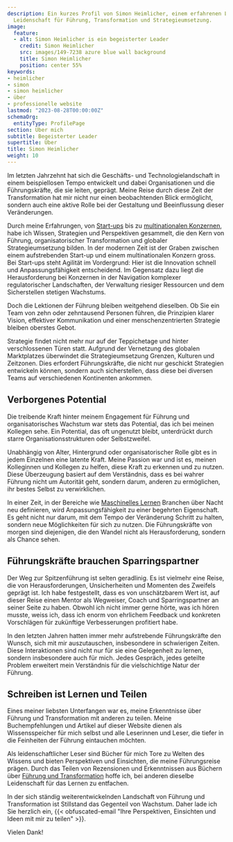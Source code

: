 ```yaml
---
description: Ein kurzes Profil von Simon Heimlicher, einem erfahrenen Leader mit einer
  Leidenschaft für Führung, Transformation und Strategieumsetzung.
image:
  feature:
  - alt: Simon Heimlicher is ein begeisterter Leader
    credit: Simon Heimlicher
    src: images/149-7238 azure blue wall background
    title: Simon Heimlicher
    position: center 55%
keywords:
- heimlicher
- simon
- simon heimlicher
- über
- professionelle website
lastmod: "2023-08-28T00:00:00Z"
schemaOrg:
  entityType: ProfilePage
section: Über mich
subtitle: Begeisterter Leader
supertitle: Über
title: Simon Heimlicher
weight: 10
---
```


Im letzten Jahrzehnt hat sich die Geschäfts- und Technologielandschaft in einem beispiellosen Tempo entwickelt und dabei Organisationen und die Führungskräfte, die sie leiten, geprägt. Meine Reise durch diese Zeit der Transformation hat mir nicht nur einen beobachtenden Blick ermöglicht, sondern auch eine aktive Rolle bei der Gestaltung und Beeinflussung dieser Veränderungen.

Durch meine Erfahrungen, von [Start-ups](https://stimmt.ch/) bis zu [multinationalen Konzernen](https://www.ubs.com), habe ich Wissen, Strategien und Perspektiven gesammelt, die den Kern von Führung, organisatorischer Transformation und globaler Strategieumsetzung bilden. In der modernen Zeit ist der Graben zwischen einem aufstrebenden Start-up und einem multinationalen Konzern gross. Bei Start-ups steht Agilität im Vordergrund: Hier ist die Innovation schnell und Anpassungsfähigkeit entscheidend. Im Gegensatz dazu liegt die Herausforderung bei Konzernen in der Navigation komplexer regulatorischer Landschaften, der Verwaltung riesiger Ressourcen und dem Sicherstellen stetigen Wachstums.

Doch die Lektionen der Führung bleiben weitgehend dieselben. Ob Sie ein Team von zehn oder zehntausend Personen führen, die Prinzipien klarer Vision, effektiver Kommunikation und einer menschenzentrierten Strategie bleiben oberstes Gebot.

Strategie findet nicht mehr nur auf der Teppichetage und hinter verschlossenen Türen statt. Aufgrund der Vernetzung des globalen Marktplatzes überwindet die Strategieumsetzung Grenzen, Kulturen und Zeitzonen. Dies erfordert Führungskräfte, die nicht nur geschickt Strategien entwickeln können, sondern auch sicherstellen, dass diese bei diversen Teams auf verschiedenen Kontinenten ankommen.

## Verborgenes Potential

Die treibende Kraft hinter meinem Engagement für Führung und organisatorisches Wachstum war stets das Potential, das ich bei meinen Kollegen sehe. Ein Potential, das oft ungenutzt bleibt, unterdrückt durch starre Organisationsstrukturen oder Selbstzweifel.

Unabhängig von Alter, Hintergrund oder organisatorischer Rolle gibt es in jedem Einzelnen eine latente Kraft. Meine Passion war und ist es, meinen Kolleginnen und Kollegen zu helfen, diese Kraft zu erkennen und zu nutzen. Diese Überzeugung basiert auf dem Verständnis, dass es bei wahrer Führung nicht um Autorität geht, sondern darum, anderen zu ermöglichen, ihr bestes Selbst zu verwirklichen.

In einer Zeit, in der Bereiche wie [Maschinelles Lernen](/research/machine-learning) Branchen über Nacht neu definieren, wird Anpassungsfähigkeit zu einer begehrten Eigenschaft. Es geht nicht nur darum, mit dem Tempo der Veränderung Schritt zu halten, sondern neue Möglichkeiten für sich zu nutzen. Die Führungskräfte von morgen sind diejenigen, die den Wandel nicht als Herausforderung, sondern als Chance sehen.

## Führungskräfte brauchen Sparringspartner

Der Weg zur Spitzenführung ist selten geradlinig. Es ist vielmehr eine Reise, die von Herausforderungen, Unsicherheiten und Momenten des Zweifels geprägt ist. Ich habe festgestellt, dass es von unschätzbarem Wert ist, auf dieser Reise einen Mentor als Wegweiser, Coach und Sparringspartner an seiner Seite zu haben. Obwohl ich nicht immer gerne hörte, was ich hören musste, weiss ich, dass ich enorm von ehrlichem Feedback und konkreten Vorschlägen für zukünftige Verbesserungen profitiert habe.

In den letzten Jahren hatten immer mehr aufstrebende Führungskräfte den Wunsch, sich mit mir auszutauschen, insbesondere in schwierigen Zeiten. Diese Interaktionen sind nicht nur für sie eine Gelegenheit zu lernen, sondern insbesondere auch für mich. Jedes Gespräch, jedes geteilte Problem erweitert mein Verständnis für die vielschichtige Natur der Führung.

## Schreiben ist Lernen und Teilen

Eines meiner liebsten Unterfangen war es, meine Erkenntnisse über Führung und Transformation mit anderen zu teilen. Meine Buchempfehlungen und Artikel auf dieser Website dienen als Wissensspeicher für mich selbst und alle Leserinnen und Leser, die tiefer in die Feinheiten der Führung eintauchen möchten.

Als leidenschaftlicher Leser sind Bücher für mich Tore zu Welten des Wissens und bieten Perspektiven und Einsichten, die meine Führungsreise prägen. Durch das Teilen von Rezensionen und Erkenntnissen aus Büchern über [Führung und Transformation](/categories/book) hoffe ich, bei anderen dieselbe Leidenschaft für das Lernen zu entfachen.

In der sich ständig weiterentwickelnden Landschaft von Führung und Transformation ist Stillstand das Gegenteil von Wachstum. Daher lade ich Sie herzlich ein, {{< obfuscated-email "Ihre Perspektiven, Einsichten und Ideen mit mir zu teilen" >}}.

Vielen Dank!
